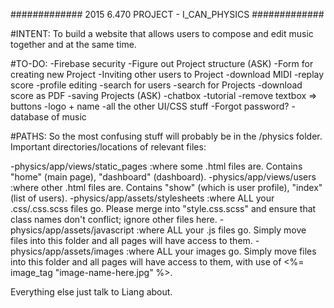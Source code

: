 ############# 2015 6.470 PROJECT - I_CAN_PHYSICS #############

#INTENT:
To build a website that allows users to compose and edit music together and at the same time.

#TO-DO:
-Firebase security
-Figure out Project structure (ASK)
-Form for creating new Project
-Inviting other users to Project
-download MIDI
-replay score
-profile editing
-search for users
-search for Projects
-download score as PDF
-saving Projects (ASK)
-chatbox
-tutorial
-remove textbox => buttons
-logo + name
-all the other UI/CSS stuff
-Forgot password?
-database of music


#PATHS:
So the most confusing stuff will probably be in the /physics folder. Important directories/locations of relevant files:

-physics/app/views/static_pages		:where some .html files are. Contains "home" (main page), "dashboard" (dashboard).
-physics/app/views/users			:where other .html files are. Contains "show" (which is user profile), "index" (list of users).
-physics/app/assets/stylesheets		:where ALL your .css/.css.scss files go. Please merge into "style.css.scss" and ensure that class names don't conflict; ignore other files here.
-physics/app/assets/javascript		:where ALL your .js files go. Simply move files into this folder and all pages will have access to them.
-physics/app/assets/images			:where ALL your images go. Simply move files into this folder and all pages will have access to them, with use of <%= image_tag "image-name-here.jpg" %>.

Everything else just talk to Liang about.
